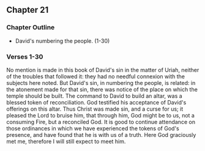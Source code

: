 ## Chapter 21

### Chapter Outline

- David's numbering the people. (1-30)

### Verses 1-30

No mention is made in this book of David's sin in the matter of Uriah, neither of the troubles that followed it: they had no needful connexion with the subjects here noted. But David's sin, in numbering the people, is related: in the atonement made for that sin, there was notice of the place on which the temple should be built. The command to David to build an altar, was a blessed token of reconciliation. God testified his acceptance of David's offerings on this altar. Thus Christ was made sin, and a curse for us; it pleased the Lord to bruise him, that through him, God might be to us, not a consuming Fire, but a reconciled God. It is good to continue attendance on those ordinances in which we have experienced the tokens of God's presence, and have found that he is with us of a truth. Here God graciously met me, therefore I will still expect to meet him.


